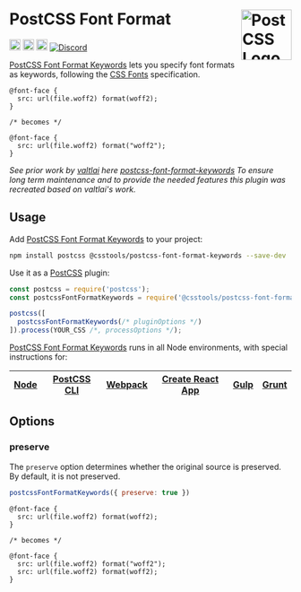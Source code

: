 # PostCSS Font Format [<img src="https://postcss.github.io/postcss/logo.svg" alt="PostCSS Logo" width="90" height="90" align="right">][postcss]

[<img alt="npm version" src="https://img.shields.io/npm/v/@csstools/postcss-font-format-keywords.svg" height="20">][npm-url]
[<img alt="CSS Standard Status" src="https://cssdb.org/images/badges/font-format-keywords.svg" height="20">][css-url]
[<img alt="Build Status" src="https://github.com/csstools/postcss-plugins/workflows/test/badge.svg" height="20">][cli-url]
[<img alt="Discord" src="https://shields.io/badge/Discord-5865F2?logo=discord&logoColor=white">][discord]

[PostCSS Font Format Keywords] lets you specify font formats as keywords, following the [CSS Fonts] specification.

```pcss
@font-face {
  src: url(file.woff2) format(woff2);
}

/* becomes */

@font-face {
  src: url(file.woff2) format("woff2");
}
```

_See prior work by [valtlai](https://github.com/valtlai) here [postcss-font-format-keywords](https://github.com/valtlai/postcss-font-format-keywords)
To ensure long term maintenance and to provide the needed features this plugin was recreated based on valtlai's work._

## Usage

Add [PostCSS Font Format Keywords] to your project:

```bash
npm install postcss @csstools/postcss-font-format-keywords --save-dev
```

Use it as a [PostCSS] plugin:

```js
const postcss = require('postcss');
const postcssFontFormatKeywords = require('@csstools/postcss-font-format-keywords');

postcss([
  postcssFontFormatKeywords(/* pluginOptions */)
]).process(YOUR_CSS /*, processOptions */);
```

[PostCSS Font Format Keywords] runs in all Node environments, with special
instructions for:

| [Node](INSTALL.md#node) | [PostCSS CLI](INSTALL.md#postcss-cli) | [Webpack](INSTALL.md#webpack) | [Create React App](INSTALL.md#create-react-app) | [Gulp](INSTALL.md#gulp) | [Grunt](INSTALL.md#grunt) |
| --- | --- | --- | --- | --- | --- |

## Options

### preserve

The `preserve` option determines whether the original source
is preserved. By default, it is not preserved.

```js
postcssFontFormatKeywords({ preserve: true })
```

```pcss
@font-face {
  src: url(file.woff2) format(woff2);
}

/* becomes */

@font-face {
  src: url(file.woff2) format("woff2");
  src: url(file.woff2) format(woff2);
}
```

[postcss]: https://github.com/postcss/postcss

[cli-url]: https://github.com/csstools/postcss-plugins/actions/workflows/test.yml?query=workflow/test
[css-url]: https://cssdb.org/#font-format-keywords
[discord]: https://discord.gg/bUadyRwkJS
[npm-url]: https://www.npmjs.com/package/@csstools/postcss-font-format-keywords

[CSS Fonts]: https://www.w3.org/TR/css-fonts-4/#font-format-values
[Gulp PostCSS]: https://github.com/postcss/gulp-postcss
[Grunt PostCSS]: https://github.com/nDmitry/grunt-postcss
[PostCSS]: https://github.com/postcss/postcss
[PostCSS Loader]: https://github.com/postcss/postcss-loader
[PostCSS Font Format Keywords]: https://github.com/csstools/postcss-plugins/tree/main/plugins/postcss-font-format-keywords
